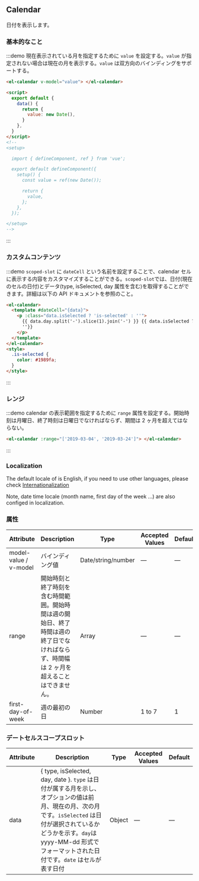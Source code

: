 ## Calendar

日付を表示します。

### 基本的なこと

:::demo 現在表示されている月を指定するために `value` を設定する。`value` が指定されない場合は現在の月を表示する。`value` は双方向のバインディングをサポートする。

```html
<el-calendar v-model="value"> </el-calendar>

<script>
  export default {
    data() {
      return {
        value: new Date(),
      }
    },
  }
</script>
<!--
<setup>

  import { defineComponent, ref } from 'vue';

  export default defineComponent({
    setup() {
      const value = ref(new Date());

      return {
        value,
      };
    },
  });

</setup>
-->
```

:::

### カスタムコンテンツ

:::demo `scoped-slot` に `dateCell` という名前を設定することで、calendar セルに表示する内容をカスタマイズすることができる。`scoped-slot`では、日付(現在のセルの日付)とデータ(type, isSelected, day 属性を含む)を取得することができます。詳細は以下の API ドキュメントを参照のこと。

```html
<el-calendar>
  <template #dateCell="{data}">
    <p :class="data.isSelected ? 'is-selected' : ''">
      {{ data.day.split('-').slice(1).join('-') }} {{ data.isSelected ? '✔️' :
      ''}}
    </p>
  </template>
</el-calendar>
<style>
  .is-selected {
    color: #1989fa;
  }
</style>
```

:::

### レンジ

:::demo calendar の表示範囲を指定するために `range` 属性を設定する。開始時刻は月曜日、終了時刻は日曜日でなければならず、期間は 2 ヶ月を超えてはならない。

```html
<el-calendar :range="['2019-03-04', '2019-03-24']"> </el-calendar>
```

:::

### Localization

The default locale of is English, if you need to use other languages, please check [Internationalization](#/jp/component/i18n)

Note, date time locale (month name, first day of the week ...) are also configed in localization.

### 属性

| Attribute             | Description                                                                                                                             | Type               | Accepted Values | Default |
| --------------------- | --------------------------------------------------------------------------------------------------------------------------------------- | ------------------ | --------------- | ------- |
| model-value / v-model | バインディング値                                                                                                                        | Date/string/number | —               | —       |
| range                 | 開始時刻と終了時刻を含む時間範囲。開始時間は週の開始日、終了時間は週の終了日でなければならず、時間幅は 2 ヶ月を超えることはできません。 | Array              | —               | —       |
| first-day-of-week     | 週の最初の日                                                                                                                            | Number             | 1 to 7          | 1       |

### デートセルスコープスロット

| Attribute | Description                                                                                                                                                                                                                                 | Type   | Accepted Values | Default |
| --------- | ------------------------------------------------------------------------------------------------------------------------------------------------------------------------------------------------------------------------------------------- | ------ | --------------- | ------- |
| data      | { type, isSelected, day, date }. `type` は日付が属する月を示し、オプションの値は前月、現在の月、次の月です。`isSelected` は日付が選択されているかどうかを示す。`day`は yyyy-MM-dd 形式でフォーマットされた日付です。`date` はセルが表す日付 | Object | —               | —       |

